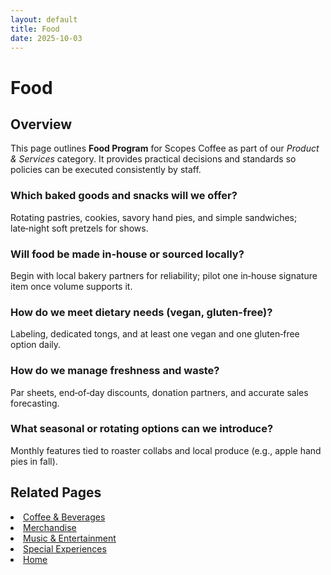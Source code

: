 ```yaml
---
layout: default
title: Food
date: 2025-10-03
---
```


# Food 

## Overview
This page outlines **Food Program** for Scopes Coffee as part of our _Product & Services_ category. It provides practical decisions and standards so policies can be executed consistently by staff.

### Which baked goods and snacks will we offer?
Rotating pastries, cookies, savory hand pies, and simple sandwiches; late‑night soft pretzels for shows.

### Will food be made in-house or sourced locally?
Begin with local bakery partners for reliability; pilot one in‑house signature item once volume supports it.

### How do we meet dietary needs (vegan, gluten-free)?
Labeling, dedicated tongs, and at least one vegan and one gluten‑free option daily.

### How do we manage freshness and waste?
Par sheets, end‑of‑day discounts, donation partners, and accurate sales forecasting.

### What seasonal or rotating options can we introduce?
Monthly features tied to roaster collabs and local produce (e.g., apple hand pies in fall).

## Related Pages
<li><a href="drinks.md">Coffee &amp; Beverages</a></li>
<li><a href="merchandise.md">Merchandise</a></li>
<li><a href="music.md">Music &amp; Entertainment</a></li>
<li><a href="specials.md">Special Experiences</a></li>
<li><a href="index.html">Home</a></li>